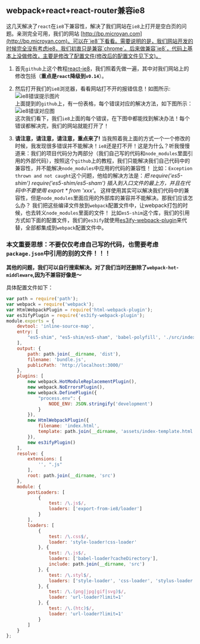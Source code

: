 ## webpack+react+react-router兼容ie8

 这几天解决了`react`在`ie8`下兼容性，解决了我们网站在`ie8`上打开是空白页的问题。亲测完全可用，我们的网站 [http://bp.microyan.com](http://bp.microyan.com)。可以在`ie8`下看看。需要说明的是，我们网站开发的时候完全没有考虑ie8，我们初衷只是兼容`chrome`。后来做兼容`ie8`，代码上基本上没做修改，主要是修改了配置文件(修改后的配置文件见下文)。

1. 首先`github`上这个教程[react-ie8][1]，我们照着先做一遍，其中对我们网站上的修改包括（**重点是`react`降级到`v0.14`**）。

2. 然后打开我们的`ie8`浏览器，看看网站打不开的报错信息！如图所示:<br />
![ie8错误提示图片](http://oqcb8djlw.bkt.clouddn.com/ie8%E9%94%99%E8%AF%AF.jpg)<br />
上面提到的`github`上，有一份表格，每个错误对应的解决方法，如下图所示：<br />
![ie8错误对应图](http://oqcb8djlw.bkt.clouddn.com/ie8%E8%A7%A3%E5%86%B3%E6%96%B9%E5%BC%8F.jpg)<br />
这次我们看下，我们`ie8`上面的每个错误，在下图中都能找到解决办法！每个错误都解决完，我们的网站就能打开了！

3. **请注意，请注意，请注意，重点来了!**
当我照着我上面的方式一个一个修改的时候，我发现很多错误并不能解决！`ie8`还是打不开！这是为什么？听我慢慢道来：我们的项目代码分为两部分（我们自己写的代码和`node_modules`里面引用的外部代码），按照这个`github`上的教程，我们只能解决我们自己代码中的兼容性，并不能解决`node_modules`中应用的代码的兼容性！
比如：`Exception thrown and not caught`这个问题，他给的解决方法是：*把 require('es5-shim') require('es5-shim/es5-sham') 插入到入口文件的最上方，并且在代码中不要使用 export * from 'xxx'*。
这样使用其实可以解决我们代码中的兼容性，但是`node_modules`里面应用的外部库的兼容并不能解决。那我们应该怎么办？
我们把这些编译文件放到`webpack`配置文件中，让webpack打包的时候，也去转义`node_modules`里面的文件！
比如`es5-shim`这个库，我们的引用方式如下面的配置文件，我们的`es3ify`就使用[es3ify-webpack-plugin](https://github.com/BryceHQ/es3ify-webpack-plugin)来代替，全部都集成到`webpack`配置文件中。


### 本文重要思想：不要仅仅考虑自己写的代码，也需要考虑`package.json`中引用的别的文件！！！

**其他的问题，我们可以自行搜索解决。对了我们当时还删除了`webpack-hot-middleware`,因为不兼容好像是～**


具体配置文件如下：
```javascript
var path = require('path');
var webpack = require('webpack');
var HtmlWebpackPlugin = require('html-webpack-plugin');
var es3ifyPlugin = require('es3ify-webpack-plugin');
module.exports = {
    devtool: 'inline-source-map',
    entry: [
        "es5-shim", "es5-shim/es5-sham", 'babel-polyfill', './src/index'
    ],
    output: {
        path: path.join(__dirname, 'dist'),
        filename: 'bundle.js',
        publicPath: 'http://localhost:3000/'
    },
    plugins: [
        new webpack.HotModuleReplacementPlugin(),
        new webpack.NoErrorsPlugin(),
        new webpack.DefinePlugin({
            "process.env": {
                NODE_ENV: JSON.stringify('development')
            }
        }),
        new HtmlWebpackPlugin({
            filename: 'index.html',
            template: path.join(__dirname, 'assets/index-template.html')
        }),
        new es3ifyPlugin()
    ],
    resolve: {
        extensions: [
            '', ".js"
        ],
        root: path.join(__dirname, 'src')
    },
    module: {
        postLoaders: [
            {
                test: /\.js$/,
                loaders: ['export-from-ie8/loader']
            }
        ],
        loaders: [
            {
                test: /\.css$/,
                loader: 'style-loader!css-loader'
            }, {
                test: /\.js$/,
                loaders: ['babel-loader?cacheDirectory'],
                include: path.join(__dirname, 'src')
            }, {
                test: /\.styl$/,
                loaders: ['style-loader', 'css-loader', 'stylus-loader']
            }, {
                test: /\.(png|jpg|gif|svg)$/,
                loader: 'url-loader?limit=1'
            }, {
                test: /\.(htc)$/,
                loader: 'url-loader?limit=1'
            }
        ]
    }
};

```

[1]: https://github.com/xcatliu/react-ie8#cn-make-your-react-app-work-in-ie8
